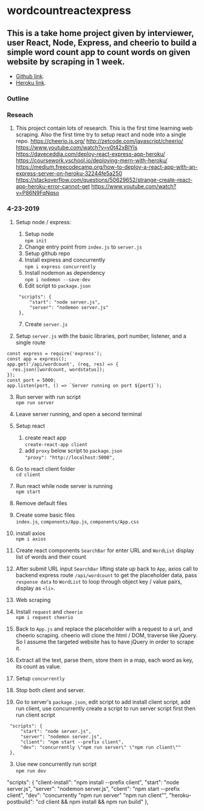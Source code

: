 # wordcountreactexpress
## This is a take home project given by interviewer, user React, Node, Express, and cheerio to build a simple word count app to count words on given website by scraping in 1 week.

- [Github link](https://github.com/fruit13ok/wordcountreactexpress).
- [Heroku link](https://wordcountreactexpress.herokuapp.com/).

### Outline

### Reseach
1. This project contain lots of research. This is the first time learning web scraping. Also the first time try to setup react and node into a single repo.
https://cheerio.js.org/
http://zetcode.com/javascript/cheerio/
https://www.youtube.com/watch?v=v0t42xBIYIs
https://daveceddia.com/deploy-react-express-app-heroku/
https://coursework.vschool.io/deploying-mern-with-heroku/
https://medium.freecodecamp.org/how-to-deploy-a-react-app-with-an-express-server-on-heroku-32244fe5a250
https://stackoverflow.com/questions/50629652/strange-create-react-app-heroku-error-cannot-get
https://www.youtube.com/watch?v=P86N9FqNqso

### 4-23-2019
1. Setup node / express:
   1. Setup node<br>
   `npm init`
   2. Change entry point from `index.js` to `server.js`
   3. Setup github repo
   4. Install express and concurrently<br>
   `npm i express concurrently`
   5. Install nodemon as dependency<br>
   `npm i nodemon --save-dev`
   6. Edit script to `package.json`<br>
   ```
    "scripts": {
        "start": "node server.js",
        "server": "nodemon server.js"
    },
   ```
   7. Create `server.js`

2. Setup `server.js` with the basic libraries, port number, listener, and a single route<br>
```
const express = require('express');
const app = express();
app.get('/api/wordcount', (req, res) => {
  res.json([wordcount, wordstatus]);
});
const port = 5000;
app.listen(port, () => `Server running on port ${port}`);
```

3. Run server with run script<br>
`npm run server`

4. Leave server running, and open a second terminal

5. Setup react
   1. create react app<br>
   `create-react-app client`
   2. add `proxy` below script to `package.json`<br>
   `"proxy": "http://localhost:5000",`

6. Go to react client folder<br>
`cd client`

7. Run react while node server is running<br>
`npm start`

8. Remove default files

9. Create some basic files<br>
`index.js`, `components/App.js`, `components/App.css`

10. install axios<br>
`npm i axios`

11. Create react components `SearchBar` for enter URL and `WordList` display list of words and their count

12. After submit URL input `SearchBar` lifting state up back to `App`, axios call to backend express route `/api/wordcount` to get the placeholder data, pass `response data` to `WordList` to loop through object key / value pairs, display as `<li>`.

13. Web scraping
   1. Install `request` and `cheerio`<br>
   `npm i request cheerio`
   2. Back to `App.js` and replace the placeholder with a request to a url, and cheerio scraping. cheerio will clone the html / DOM, traverse like jQuery. So I assume the targeted website has to have jQuery in order to scrape it.
   3. Extract all the text, parse them, store them in a map, each word as key, its count as value.

14. Setup `concurrently`
   1. Stop both client and server.
   2. Go to server's `package.json`, edit script to add install client script, add run client, use concurrently create a script to run server script first then run client script<br>
   ```
    "scripts": {
        "start": "node server.js",
        "server": "nodemon server.js",
        "client": "npm start --prefix client",
        "dev": "concurrently \"npm run server\" \"npm run client\""
    },
   ```
   3. Use new concurrently run script<br>
   `npm run dev`

"scripts": {
    "client-install": "npm install --prefix client",
    "start": "node server.js",
    "server": "nodemon server.js",
    "client": "npm start --prefix client",
    "dev": "concurrently \"npm run server\" \"npm run client\"",
    "heroku-postbuild": "cd client && npm install && npm run build"
  },